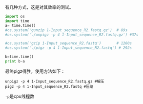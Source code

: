有几种方式，这是对其效率的测试。

```py
import os
import time
a= time.time()
#os.system('gunzip 1-Input_sequence_R2.fastq.gz')  # 89s
#os.system('./unpigz -p 4 1-Input_sequence_R2.fastq.gz') #37s

#os.system('gzip 1-Input_sequence_R2.fastq')       # 1200s
#os.system('./pigz -p 4 1-Input_sequence_R2.fastq') # 292s

b=time.time()
print b-a
```

最终pigz得胜，使用方法如下：

```shell
unpigz -p 4 1-Input_sequence_R2.fastq.gz #解压
pigz -p 4 1-Input_sequence_R2.fastq #压缩
```
`-p`是cpu线程数

